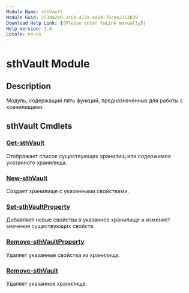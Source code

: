 ```yaml
---
Module Name: sthVault
Module Guid: 253da2e6-2c64-473a-aa84-76cea2353b39
Download Help Link: {{Please enter FwLink manually}}
Help Version: 1.0
Locale: en-us
---
```


# sthVault Module
## Description
Модуль, содержащий пять функций, предназначенных для работы с хранилищами.

## sthVault Cmdlets
### [Get-sthVault](Get-sthVault.md)
Отображает список существующих хранилищ или содержимое указанного хранилища.

### [New-sthVault](New-sthVault.md)
Создает хранилище с указанными свойствами.

### [Set-sthVaultProperty](Set-sthVaultProperty.md)
Добавляет новые свойства в указанное хранилище и изменяет значения существующих свойств.

### [Remove-sthVaultProperty](Remove-sthVaultProperty.md)
Удаляет указанные свойства из хранилища.

### [Remove-sthVault](Remove-sthVault.md)
Удаляет указанное хранилище.
